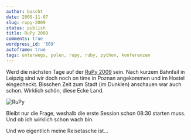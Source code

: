 ```yaml
---
author: bascht
date: 2009-11-07
slug: rupy-2009
status: publish
title: RuPy 2009
comments: true
wordpress_id: '569'
autoframe: true
tags: unterwegs, polen, rupy, ruby, python, konferenzen
---
```


Werd die nächsten Tage auf der [RuPy 2009](http://rupy.eu/) sein.
Nach kurzem Bahnfail in Leipzig sind wir doch noch on time in Poznan
angekommen und im Hostel eingecheckt. Bisschen Zeit zum Stadt (im Dunklen)
anschauen war auch schon. Wirklich schön, diese Ecke Land.


![RuPy](/blog/2009-11-07-rupy-2009/2009-11-07-065354.jpg)

Bleibt nur die Frage, weshalb die erste Session schon 08:30 starten muss.   
Und ob ich wirklich schon wach bin.

Und wo eigentlich meine Reisetasche ist...



